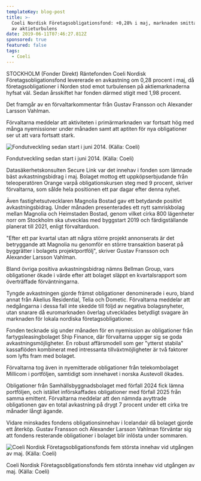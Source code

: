 ```yaml
---
templateKey: blog-post
title: >-
  Coeli Nordisk Företagsobligationsfond: +0,28% i maj, marknaden smittades inte
  av aktieturbulens
date: 2019-06-11T07:46:27.812Z
sponsored: true
featured: false
tags:
  - Coeli
---
```

STOCKHOLM (Fonder Direkt) Räntefonden Coeli Nordisk Företagsobligationsfond levererade en avkastning om 0,28 procent i maj, då företagsobligationer i Norden stod emot turbulensen på aktiemarknaderna hyfsat väl. Sedan årsskiftet har fonden därmed stigit med 1,98 procent.



Det framgår av en förvaltarkommentar från Gustav Fransson och Alexander Larsson Vahlman.



Förvaltarna meddelar att aktiviteten i primärmarknaden var fortsatt hög med många nyemissioner under månaden samt att aptiten för nya obligationer ser ut att vara fortsatt stark.

![Fondutveckling sedan start i juni 2014. (Källa: Coeli)](/img/coeli11jun.png)

<span class="image-caption">Fondutveckling sedan start i juni 2014. (Källa: Coeli)</span>

Datasäkerhetskonsulten Secure Link var det innehav i fonden som lämnade bäst avkastningsbidrag i maj. Bolaget mottog ett uppköpserbjudande från teleoperatören Orange varpå obligationskursen steg med 9 procent, skriver förvaltarna, som sålde hela positionen ett par dagar efter denna nyhet.



Även fastighetsutvecklaren Magnolia Bostad gav ett betydande positivt avkastningsbidrag. Under månaden presenterades ett nytt samriskbolag mellan Magnolia och Heimstaden Bostad, genom vilket cirka 800 lägenheter norr om Stockholm ska utvecklas med byggstart 2019 och färdigställande planerat till 2021, enligt förvaltarduon.



"Efter ett par kvartal utan att några större projekt annonserats är det betryggande att Magnolia nu genomför en större transaktion baserat på byggrätter i bolagets projektportfölj", skriver Gustav Fransson och Alexander Larsson Vahlman.



Bland övriga positiva avkastningsbidrag nämns Bellman Group, vars obligationer ökade i värde efter att bolaget släppt en kvartalsrapport som överträffade förväntningarna.



Tyngde avkastningen gjorde främst obligationer denominerade i euro, bland annat från Akelius Residential, Telia och Dometic. Förvaltarna meddelar att nedgångarna i dessa fall inte skedde till följd av negativa bolagsnyheter, utan snarare då euromarknaden överlag utvecklades betydligt svagare än marknaden för lokala nordiska företagsobligationer.



Fonden tecknade sig under månaden för en nyemission av obligationer från fartygsleasingbolaget Ship Finance, där förvaltarna uppger sig se goda avkastningsmöjligheter. En robust affärsmodell som ger "ytterst stabila" kassaflöden kombinerat med intressanta tillväxtmöjligheter är två faktorer som lyfts fram med bolaget.



Förvaltarna tog även in nyemitterade obligationer från telekombolaget Millicom i portföljen, samtidigt som innehavet i norska Austevoll ökades.



Obligationer från Samhällsbyggnadsbolaget med förfall 2024 fick lämna portföljen, och istället införskaffades obligationer med förfall 2025 från samma emittent. Förvaltarna meddelar att den nämnda avyttrade obligationen gav en total avkastning på drygt 7 procent under ett cirka tre månader långt ägande.



Vidare minskades fondens obligationsinnehav i Icelandair då bolaget gjorde ett återköp. Gustav Fransson och Alexander Larsson Vahlman förväntar sig att fondens resterande obligationer i bolaget blir inlösta under sommaren.

![Coeli Nordisk Företagsobligationsfonds fem största innehav vid utgången av maj. (Källa: Coeli)](/img/coeli11jun2.png)

<span class="image-caption">Coeli Nordisk Företagsobligationsfonds fem största innehav vid utgången av maj. (Källa: Coeli)</span>
